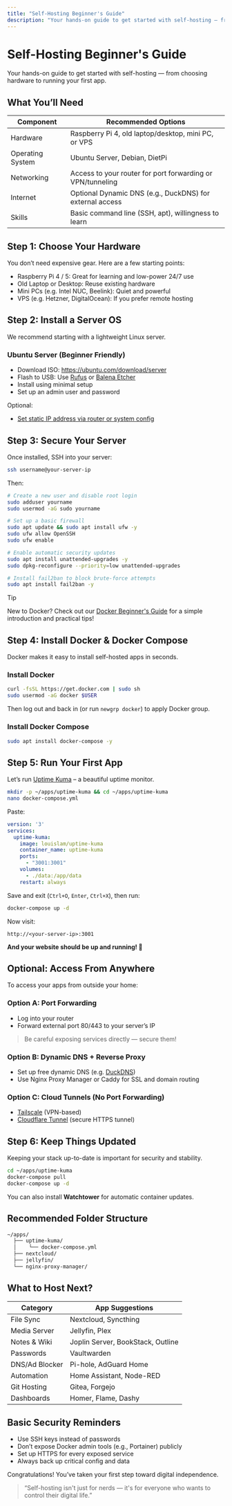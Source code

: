 ```yaml
---
title: "Self-Hosting Beginner's Guide"
description: "Your hands-on guide to get started with self-hosting — from choosing hardware to running your first app."
---
```


# Self-Hosting Beginner's Guide

Your hands-on guide to get started with self-hosting — from choosing hardware to running your first app.


## What You’ll Need

| Component        | Recommended Options                                           |
|------------------|--------------------------------------------------------------|
| Hardware         | Raspberry Pi 4, old laptop/desktop, mini PC, or VPS          |
| Operating System | Ubuntu Server, Debian, DietPi                                |
| Networking       | Access to your router for port forwarding or VPN/tunneling  |
| Internet         | Optional Dynamic DNS (e.g., DuckDNS) for external access     |
| Skills           | Basic command line (SSH, apt), willingness to learn          |


## Step 1: Choose Your Hardware

You don’t need expensive gear. Here are a few starting points:

- Raspberry Pi 4 / 5: Great for learning and low-power 24/7 use  
- Old Laptop or Desktop: Reuse existing hardware  
- Mini PCs (e.g. Intel NUC, Beelink): Quiet and powerful  
- VPS (e.g. Hetzner, DigitalOcean): If you prefer remote hosting  


## Step 2: Install a Server OS

We recommend starting with a lightweight Linux server.

### Ubuntu Server (Beginner Friendly)

- Download ISO: https://ubuntu.com/download/server  
- Flash to USB: Use [Rufus](https://rufus.ie/) or [Balena Etcher](https://etcher.io/)  
- Install using minimal setup  
- Set up an admin user and password  

Optional:  
- [Set static IP address via router or system config](./static-ip-guide.md)  


## Step 3: Secure Your Server

Once installed, SSH into your server:

```bash
ssh username@your-server-ip
```

Then:

```bash
# Create a new user and disable root login
sudo adduser yourname
sudo usermod -aG sudo yourname

# Set up a basic firewall
sudo apt update && sudo apt install ufw -y
sudo ufw allow OpenSSH
sudo ufw enable

# Enable automatic security updates
sudo apt install unattended-upgrades -y
sudo dpkg-reconfigure --priority=low unattended-upgrades

# Install fail2ban to block brute-force attempts
sudo apt install fail2ban -y
```


> [!TIP]
> New to Docker? Check out our [Docker Beginner's Guide](./docker-beginners.md) for a simple introduction and practical tips!

## Step 4: Install Docker & Docker Compose

Docker makes it easy to install self-hosted apps in seconds.

### Install Docker

```bash
curl -fsSL https://get.docker.com | sudo sh
sudo usermod -aG docker $USER
```

Then log out and back in (or run `newgrp docker`) to apply Docker group.

### Install Docker Compose

```bash
sudo apt install docker-compose -y
```


## Step 5: Run Your First App

Let’s run [Uptime Kuma](https://github.com/louislam/uptime-kuma) – a beautiful uptime monitor.

```bash
mkdir -p ~/apps/uptime-kuma && cd ~/apps/uptime-kuma
nano docker-compose.yml
```

Paste:

```yaml
version: '3'
services:
  uptime-kuma:
    image: louislam/uptime-kuma
    container_name: uptime-kuma
    ports:
      - "3001:3001"
    volumes:
      - ./data:/app/data
    restart: always
```

Save and exit (`Ctrl+O`, `Enter`, `Ctrl+X`), then run:

```bash
docker-compose up -d
```


Now visit:  
```
http://<your-server-ip>:3001
```

**And your website should be up and running! :tada:**


## Optional: Access From Anywhere

To access your apps from outside your home:

### Option A: Port Forwarding

- Log into your router  
- Forward external port 80/443 to your server’s IP  

> Be careful exposing services directly — secure them!

### Option B: Dynamic DNS + Reverse Proxy

- Set up free dynamic DNS (e.g. [DuckDNS](https://www.duckdns.org/))  
- Use Nginx Proxy Manager or Caddy for SSL and domain routing  

### Option C: Cloud Tunnels (No Port Forwarding)

- [Tailscale](https://tailscale.com/) (VPN-based)  
- [Cloudflare Tunnel](https://developers.cloudflare.com/cloudflare-one/connections/connect-apps/) (secure HTTPS tunnel)  


## Step 6: Keep Things Updated

Keeping your stack up-to-date is important for security and stability.

```bash
cd ~/apps/uptime-kuma
docker-compose pull
docker-compose up -d
```

You can also install **Watchtower** for automatic container updates.


## Recommended Folder Structure

```bash
~/apps/
  ├── uptime-kuma/
  │    └── docker-compose.yml
  ├── nextcloud/
  ├── jellyfin/
  └── nginx-proxy-manager/
```


## What to Host Next?

| Category       | App Suggestions                      |
|----------------|------------------------------------|
| File Sync      | Nextcloud, Syncthing                |
| Media Server   | Jellyfin, Plex                     |
| Notes & Wiki   | Joplin Server, BookStack, Outline  |
| Passwords      | Vaultwarden                       |
| DNS/Ad Blocker | Pi-hole, AdGuard Home             |
| Automation     | Home Assistant, Node-RED            |
| Git Hosting    | Gitea, Forgejo                     |
| Dashboards     | Homer, Flame, Dashy                |


## Basic Security Reminders

- Use SSH keys instead of passwords  
- Don’t expose Docker admin tools (e.g., Portainer) publicly  
- Set up HTTPS for every exposed service  
- Always back up critical config and data  


Congratulations! You’ve taken your first step toward digital independence.

> “Self-hosting isn't just for nerds — it's for everyone who wants to control their digital life.”